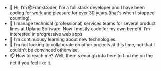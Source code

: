- 👋 Hi, I’m @FrankCoder, I'm a full stack developer and I have been coding for work and pleasure for over 30 years (that's when I stopped counting). 
- 👀 I manage technical (professional) services teams for several product lines at Upland Software. Now I mostly code for my own benefit. 
I’m interested in progressive web apps
- 🌱 I’m continuousy learning about new technologies.
- 💞️ I’m not looking to collaborate on other projects at this time, not that I couldn't be convinced otherwise.
- 📫 How to reach me? Well, there's enough info here to find me on the net if you feel like it.

<!---
FrankCoder/FrankCoder is a ✨ special ✨ repository because its `README.md` (this file) appears on your GitHub profile.
You can click the Preview link to take a look at your changes.
--->
